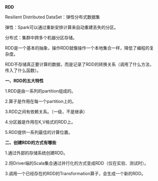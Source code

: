 **RDD**

Resilient Distributed DataSet：弹性分布式数据集

弹性：Spark可以通过重新安排计算来自动重建丢失的分区。

分布式：集群中跨多个机器分区存储。

RDD是一个基本的抽象，操作RDD就像操作一个本地集合一样，降低了编程的复杂度。

RDD不存储真正要计算的数据，而是记录了RDD的转换关系（调用了什么方法，传入了什么函数）。

**一、RDD的五大特性**

1.RDD是由一系列的partition组成的。

2.算子是作用在每一个partition上的。

3.RDD之间有依赖关系。（一级，不是继承）

4.分区器是作用在K,V格式的RDD上。

5.RDD提供一系列最佳的计算位置。

**二、创建RDD的方式有哪些**

1.通过外部的存储系统创建RDD。

2.将Driver端的Scala集合通过并行化的方式变成RDD（仅在实验、测试时）。

3.调用一个已经存在的RDD的Transformation算子，会生成一个新的RDD。